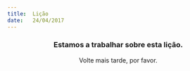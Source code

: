 ```yaml
---
title:  Lição
date:   24/04/2017
---
```


### <center>Estamos a trabalhar sobre esta lição.</center>
<center>Volte mais tarde, por favor.</center>